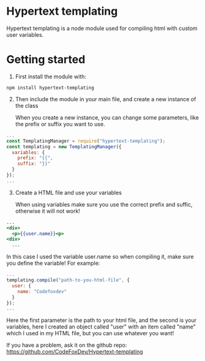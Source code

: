# Hypertext templating
Hypertext templating is a node module used for compiling html with custom user variables.

# Getting started

1. First install the module with:

```
npm install hypertext-templating
```

2. Then include the module in your main file, and create a new instance of the class

   When you create a new instance, you can change some parameters, like the prefix or suffix you want to use.

```js:index.js
...
const TemplatingManager = require("hypertext-templating");
const templating = new TemplatingManager({
  variables: {
    prefix: "{{",
    suffix: "}}"
  }
});
...
```

3. Create a HTML file and use your variables
  
   When using variables make sure you use the correct prefix and suffic, otherwise it will not work!

```html:index.html
...
<div>
  <p>{{user.name}}<p>
<div>
  ...
```
In this case I used the variable user.name so when compiling it, make sure you define the variable! For example:

```js:index.js
...
templating.compile("path-to-you-html-file", {
  user: {
    name: "Codefoxdev"
  }
});
...
```
Here the first parameter is the path to your html file, and the second is your variables, here I created an object called "user" with an item called "name" which I used in my HTML file, but you can use whatever you want!

If you have a problem, ask it on the github repo: 
https://github.com/CodeFoxDev/Hypertext-templating
